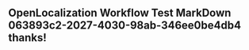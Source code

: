 <properties
ms.topic="hero-topic"
ms.test1="hero-topic"
ms.test2="test"/>


## OpenLocalization Workflow Test MarkDown 063893c2-2027-4030-98ab-346ee0be4db4 thanks!



<!--HONumber=Jul16_HO2-->


